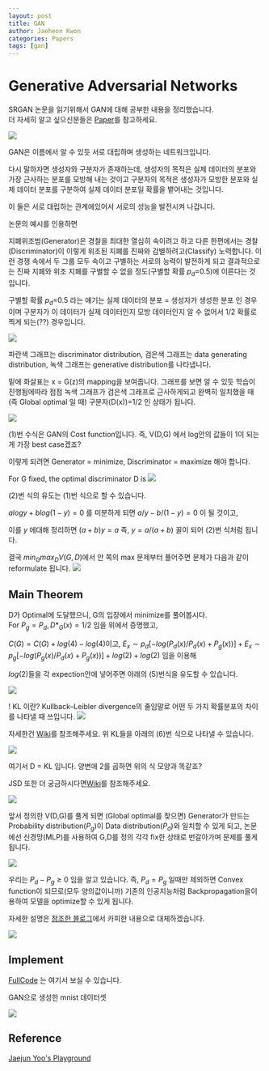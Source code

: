 ```yaml
---
layout: post
title: GAN
author: Jaeheon Kwon
categories: Papers
tags: [gan]
---
```




# Generative Adversarial Networks

SRGAN 논문을 읽기위해서 GAN에 대해 공부한 내용을 정리했습니다.  
더 자세히 알고 싶으신분들은 [Paper]( https://arxiv.org/pdf/1406.2661.pdf )를 참고하세요.

<img src = "https://py-tonic.github.io/images/GAN/8.PNG">

GAN은 이름에서 알 수 있듯 서로 대립하며 생성하는 네트워크입니다.

다시 말하자면 생성자와 구분자가 존재하는데,
생성자의 목적은 실제 데이터의 분포와 가장 근사하는 분포를 모방해 내는 것이고
구분자의 목적은 생성자가 모방한 분포와 실제 데이터 분포를 구분하여 실제 데이터 분포일 확률을 뱉어내는 것입니다.

이 둘은 서로 대립하는 관계에있어서 서로의 성능을 발전시켜 나갑니다.

논문의 예시를 인용하면

 지폐위조범(Generator)은 경찰을 최대한 열심히 속이려고 하고 다른 한편에서는 경찰(Discriminator)이 이렇게 위조된 지폐를 진짜와 감별하려고(Classify) 노력합니다.
이런 경쟁 속에서 두 그룹 모두 속이고 구별하는 서로의 능력이 발전하게 되고 결과적으로는 진짜 지폐와 위조 지폐를 구별할 수 없을 정도(구별할 확률 $p_d$=0.5)에 이른다는 것 입니다. 

구별할 확률 $p_d$=0.5 라는 얘기는 실제 데이터의 분포 = 생성자가 생성한 분포 인 경우이며 구분자가 이 데이터가 실제 데이터인지 모방 데이터인지 알 수 없어서 1/2 확률로 찍게 되는(??) 경우입니다.


<img src = "https://py-tonic.github.io/images/GAN/0.PNG">

파란색 그래프는 discriminator distribution, 검은색 그래프는 data generating distribution, 녹색 그래프는 generative distribution를 나타냅니다.

밑에 화살표는 x = G(z)의 mapping을 보여줍니다.
그래프를 보면 알 수 있듯 학습이 진행됨에따라 점점 녹색 그래프가 검은색 그래프로 근사하게되고 완벽히 일치했을 때(즉 Global optimal 일 때) 구분자(D(x))=1/2 인 상태가 됩니다.

<img src = "https://py-tonic.github.io/images/GAN/1.PNG">

(1)번 수식은 GAN의 Cost function입니다.
즉, V(D,G) 에서 log안의 값들이 1이 되는게 가장 best case겠죠?

이렇게 되려면 Generator = minimize, Discriminator = maximize 해야 합니다.

For G fixed, the optimal discriminator D is
<img src = "https://py-tonic.github.io/images/GAN/2.PNG">

(2)번 식의 유도는 (1)번 식으로 할 수 있습니다.

$alogy + blog(1-y)=0$ 를 미분하게 되면 $a/y - b/(1-y)=0$ 이 될 것이고,

이를 $y$ 에대해 정리하면 $(a+b)y = a$ 즉, $y = a/(a+b)$  꼴이 되어 (2)번 식처럼 됩니다.

결국  $min_G max_D V(G,D)$에서 안 쪽의 max 문제부터 풀어주면 문제가 다음과 같이 reformulate 됩니다.
<img src = "https://py-tonic.github.io/images/GAN/4.PNG">

## Main Theorem  

D가 Optimal에 도달했으니, G의 입장에서 minimize를 풀어봅시다.  
For $P_g = P_d, D*_G(x) = 1/2$ 임을 위에서 증명했고,

 $C(G) = C(G) + log(4) - log(4)$이고,
$E_x∼p_d[−log(P_d(x)/P_d(x)+P_g(x))]+E_x∼p_g[−log(P_g(x)/P_d(x)+P_g(x))] + log(2) + log(2)$ 임을 이용해

$log(2)$들을 각 expection안에 넣어주면 아래의 (5)번식을 유도할 수 있습니다.

<img src = "https://py-tonic.github.io/images/GAN/5.PNG">

! KL 이란?
Kullback–Leibler divergence의 줄임말로 어떤 두 가지 확률분포의 차이를 나타낼 때 쓰입니다.
<img src = "https://py-tonic.github.io/images/GAN/KL.PNG">

자세한건 [Wiki]( [https://en.wikipedia.org/wiki/Kullback%E2%80%93Leibler_divergence](https://en.wikipedia.org/wiki/Kullback–Leibler_divergence) )를 참조해주세요.
위 KL들을 아래의 (6)번 식으로 나타낼 수 있습니다.

<img src = "https://py-tonic.github.io/images/GAN/JSD.PNG">

여기서 D = KL 입니다. 양변에 2를 곱하면 위의 식 모양과 똑같죠?

JSD 또한 더 궁금하시다면[Wiki]( [https://en.wikipedia.org/wiki/Jensen%E2%80%93Shannon_divergence](https://en.wikipedia.org/wiki/Jensen–Shannon_divergence) )를 참조해주세요.

<img src = "https://py-tonic.github.io/images/GAN/6.PNG">

앞서 정의한 V(D,G)를 풀게 되면 (Global optimal를 찾으면) Generator가 만드는 Probability distribution($P_g$)이 Data distribution($P_d$)와 일치할 수 있게 되고,
논문에선 신경망(MLP)를 사용하여 G,D를 정의 각각 fix한 상태로 번갈아가며 문제를 풀게 됩니다.

<img src = "https://py-tonic.github.io/images/GAN/7.PNG">

우리는 $P_d - P_g ≥ 0$ 임을 알고 있습니다. 
즉, $P_d = P_g$ 일때만 제외하면 Convex function이 되므로(모두 양의값이니까)
기존의 인공지능처럼 Backpropagation을이용하여 모델을 optimize할 수 있게 됩니다.

자세한 설명은 [참조한 블로그](http://jaejunyoo.blogspot.com/)에서 카피한 내용으로 대체하겠습니다.

<img src = "https://py-tonic.github.io/images/GAN/proof.PNG">

## Implement

 [FullCode](https://github.com/jaeheondev/Implement_GANs) 는 여기서 보실 수 있습니다.

GAN으로 생성한 mnist 데이터셋

<img src = "https://py-tonic.github.io/images/DCGAN/gan.gif">

## Reference

[Jaejun Yoo's Playground](http://jaejunyoo.blogspot.com/)
